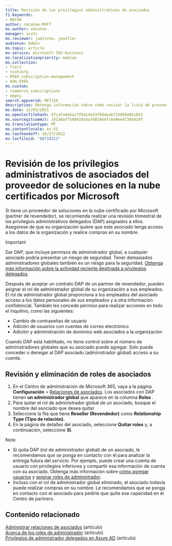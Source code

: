 ```yaml
---
title: Revisión de los privilegios administrativos de asociados
f1.keywords:
- NOCSH
author: cmcatee-MSFT
ms.author: cmcatee
manager: scotv
ms.reviewer: jamitche, jmueller
audience: Admin
ms.topic: article
ms.service: microsoft-365-business
ms.localizationpriority: medium
ms.collection:
- Tier2
- scotvorg
- M365-subscription-management
- Adm_O365
ms.custom:
- commerce_subscriptions
- empty
search.appverid: MET150
description: Obtenga información sobre cómo revisar la lista de proveedores de soluciones certificados por Microsoft (asociados) para determinar qué privilegios de administrador tienen y cómo quitar esos privilegios.
ms.date: 12/03/2021
ms.openlocfilehash: 67cafa9ebac7f641de43f0debab733d89a8b1853
ms.sourcegitcommit: 181a0aff54842dcbafd834647c6e9ee47304d10f
ms.translationtype: MT
ms.contentlocale: es-ES
ms.lasthandoff: 10/27/2022
ms.locfileid: "68718312"
---
```

# <a name="review-microsoft-certified-cloud-solution-provider-partner-administrative-privileges"></a>Revisión de los privilegios administrativos de asociados del proveedor de soluciones en la nube certificados por Microsoft

Si tiene un proveedor de soluciones en la nube certificado por Microsoft (partner de revendedor), se recomienda realizar una revisión trimestral de los privilegios administrativos delegados (DAP) asignados a ellos. Asegúrese de que su organización quiere que este asociado tenga acceso a los datos de la organización y realice compras en su nombre.

> [!IMPORTANT]
> Dar DAP, que incluye permisos de administrador global, a cualquier asociado podría presentar un riesgo de seguridad. Tener demasiados administradores globales también es un riesgo para la seguridad. [Obtenga más información sobre la actividad reciente destinada a privilegios delegados](https://www.microsoft.com/security/blog/2021/10/25/nobelium-targeting-delegated-administrative-privileges-to-facilitate-broader-attacks/).

Después de aceptar un contrato DAP de un partner de revendedor, pueden asignar el rol de administrador global de su organización a sus empleados. El rol de administrador global proporciona a los empleados del asociado acceso a los datos personales de sus empleados y a otra información confidencial. También les concede permiso para realizar acciones en todo el inquilino, como las siguientes:

- Cambio de contraseñas de usuario
- Adición de usuarios con cuentas de correo electrónico
- Adición y administración de dominios web asociados a la organización

Cuando DAP está habilitado, no tiene control sobre el número de administradores globales que su asociado puede agregar. Solo puede conceder o denegar al DAP asociado (administrador global) acceso a su cuenta.

## <a name="review-and-remove-roles-from-partners"></a>Revisión y eliminación de roles de asociados

1. En el Centro de administración de Microsoft 365, vaya a la página **Configuración** > <a href="https://go.microsoft.com/fwlink/p/?linkid=2074649" target="_blank">Relaciones de asociados</a>. Los asociados con DAP tienen **un administrador global** que aparece en la columna **Roles** .
2. Para quitar el rol de administrador global de un asociado, busque el nombre del asociado que desea quitar.
3. Seleccione la fila que tiene **Reseller (Revendedor)** como **Relationship Type (Tipo de relación).**
4. En la página de detalles del asociado, seleccione **Quitar roles** y, a continuación, seleccione **Sí**.

> [!NOTE]
>
> - Si quita DAP (rol de administrador global) de un asociado, le recomendamos que se ponga en contacto con él para analizar la entrega futura del servicio. Por ejemplo, puede crear una cuenta de usuario con privilegios inferiores y compartir esa información de cuenta con su asociado. Obtenga más información sobre [cómo agregar usuarios](../admin/add-users/add-users.md) y [asignar roles de administrador](../admin/add-users/assign-admin-roles.md).
> - Incluso con el rol de administrador global eliminado, el asociado todavía puede realizar compras en su nombre. Le recomendamos que se ponga en contacto con el asociado para pedirle que quite esa capacidad en el Centro de partners.

## <a name="related-content"></a>Contenido relacionado

[Administrar relaciones de asociados](manage-partners.md) (artículo)\
[Acerca de los roles de administrador](../admin/add-users/about-admin-roles.md) (artículo)\
[Privilegios de administrador delegados en Azure AD](/partner-center/customers-revoke-admin-privileges#delegated-admin-privileges-in-azure-ad) (artículo)
